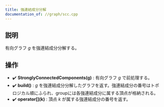 ```yaml
---
title: 強連結成分分解
documentation_of: //graph/scc.cpp
---
```


## 説明
有向グラフ $g$ を強連結成分分解する。

## 操作
- :heavy_check_mark: **StronglyConnectedComponents(g)** : 有向グラフ $g$ で前処理する。
- :heavy_check_mark: **build()** : $g$ を強連結成分分解したグラフを返す。強連結成分の番号はトポロジカル順にふられ、groupには各強連結成分に属する頂点が格納される。
- :heavy_check_mark: **operator\[\]\(k\)** : 頂点 $k$ が属する強連結成分の番号を返す。